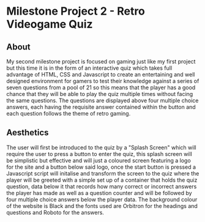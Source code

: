 # Milestone Project 2 - Retro Videogame Quiz

## About

My second milestone project is focused on gaming just like my first project but this time it is in the form of an interactive quiz which takes full advantage of HTML, CSS and Javascript to create an entertaining and well designed environment for gamers to test their knowledge against a series of seven questions from a pool of 21 so this means that the player has a good chance that they will be able to play the quiz multiple times without facing the same questions. The questions are displayed above four multiple choice answers, each having the requisite answer contained within the button and each question follows the theme of retro gaming.

## Aesthetics

The user will first be introduced to the quiz by a "Splash Screen" which will require the user to press a button to enter the quiz, this splash screen will be simplistic but effective and will just a coloured screen featuring a logo for the site and a button below said logo, once the start button is pressed a Javascript script will initalise and transform the screen to the quiz where the player will be greeted with a simple set up of a container that holds the quiz question, data below it that records how many correct or incorrect answers the player has made as well as a question counter and will be followed by four multiple choice answers below the player data. The background colour of the website is Black and the fonts used are Orbitron for the headings and questions and Roboto for the answers. 
